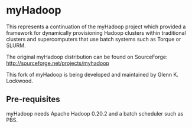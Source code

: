 myHadoop
========

This represents a continuation of the myHadoop project which provided a
framework for dynamically provisioning Hadoop clusters within traditional
clusters and supercomputers that use batch systems such as Torque or
SLURM.

The original myHadoop distribution can be found on SourceForge: http://sourceforge.net/projects/myhadoop

This fork of myHadoop is being developed and maintained by Glenn K. Lockwood.

Pre-requisites
--------------
myHadoop needs Apache Hadoop 0.20.2 and a batch scheduler such as PBS.
